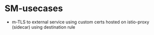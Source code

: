 # SM-usecases

- m-TLS to external service using custom certs hosted on istio-proxy (sidecar) using destination rule 
  

